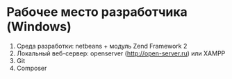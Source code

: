 # Рабочее место разработчика (Windows)

1. Среда разработки: netbeans + модуль Zend Framework 2
2. Локальный веб-сервер: openserver (http://open-server.ru) или XAMPP
3. Git
4. Composer